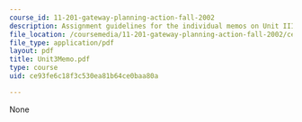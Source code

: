 ```yaml
---
course_id: 11-201-gateway-planning-action-fall-2002
description: Assignment guidelines for the individual memos on Unit III will are below
file_location: /coursemedia/11-201-gateway-planning-action-fall-2002/ce93fe6c18f3c530ea81b64ce0baa80a_Unit3Memo.pdf
file_type: application/pdf
layout: pdf
title: Unit3Memo.pdf
type: course
uid: ce93fe6c18f3c530ea81b64ce0baa80a

---
```

None